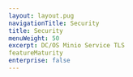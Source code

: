 ```yaml
---
layout: layout.pug
navigationTitle: Security
title: Security
menuWeight: 50
excerpt: DC/OS Minio Service TLS
featureMaturity
enterprise: false
---
```

